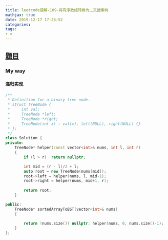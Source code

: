 ```yaml
---
title: leetcode题解-109-将有序数组转换为二叉搜索树
mathjax: true
date: 2019-12-17 17:28:52
categories:
tags:
- ×
---
```


## [题目](https://leetcode-cn.com/problems/convert-sorted-array-to-binary-search-tree/)

### My way

#### 递归实现

```C++
/**
 * Definition for a binary tree node.
 * struct TreeNode {
 *     int val;
 *     TreeNode *left;
 *     TreeNode *right;
 *     TreeNode(int x) : val(x), left(NULL), right(NULL) {}
 * };
 */
class Solution {
private:
    TreeNode* helper(const vector<int>& nums, int l, int r)
    {
        if (l > r)  return nullptr;

        int mid = (r - l)/2 + l; 
        auto root = new TreeNode(nums[mid]);
        root->left = helper(nums, l, mid-1);
        root->right = helper(nums, mid+1, r);
        
        return root;
    }

public:
    TreeNode* sortedArrayToBST(vector<int>& nums) 
    {

        return !nums.size()? nullptr: helper(nums, 0, nums.size()-1);
    }
};
```

